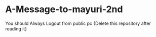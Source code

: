 # A-Message-to-mayuri-2nd
You should Always Logout from public pc {Delete this repository after reading it}
